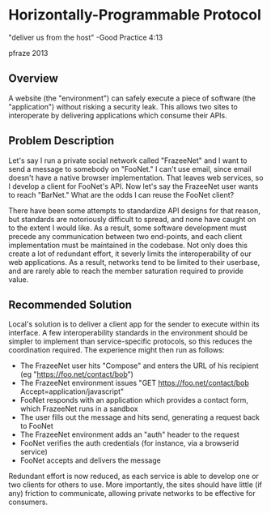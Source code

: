 Horizontally-Programmable Protocol
==================================
"deliver us from the host" -Good Practice 4:13

pfraze 2013


## Overview

A website (the "environment") can safely execute a piece of software (the "application") without risking a security leak. This allows two sites to interoperate by delivering applications which consume their APIs.


## Problem Description

Let's say I run a private social network called "FrazeeNet" and I want to send a message to somebody on "FooNet." I can't use email, since email doesn't have a native browser implementation. That leaves web services, so I develop a client for FooNet's API. Now let's say the FrazeeNet user wants to reach "BarNet." What are the odds I can reuse the FooNet client?

There have been some attempts to standardize API designs for that reason, but standards are notoriously difficult to spread, and none have caught on to the extent I would like. As a result, some software development must precede any communication between two end-points, and each client implementation must be maintained in the codebase. Not only does this create a lot of redundant effort, it severly limits the interoperability of our web applications. As a result, networks tend to be limited to their userbase, and are rarely able to reach the member saturation required to provide value.


## Recommended Solution

Local's solution is to deliver a client app for the sender to execute within its interface. A few interoperability standards in the environment should be simpler to implement than service-specific protocols, so this reduces the coordination required. The experience might then run as follows:

 - The FrazeeNet user hits "Compose" and enters the URL of his recipient (eg "https://foo.net/contact/bob")
 - The FrazeeNet environment issues "GET https://foo.net/contact/bob Accept=application/javascript"
 - FooNet responds with an application which provides a contact form, which FrazeeNet runs in a sandbox
 - The user fills out the message and hits send, generating a request back to FooNet
 - The FrazeeNet environment adds an "auth" header to the request
 - FooNet verifies the auth credentials (for instance, via a browserid service)
 - FooNet accepts and delivers the message

Redundant effort is now reduced, as each service is able to develop one or two clients for others to use. More importantly, the sites should have little (if any) friction to communicate, allowing private networks to be effective for consumers.